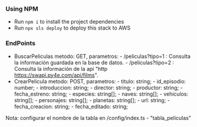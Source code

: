 ### Using NPM

- Run `npm i` to install the project dependencies
- Run `npx sls deploy` to deploy this stack to AWS

### EndPoints

- BuscarPeliculas
    metodo: GET,
    parametros: 
        - /peliculas?tipo=1 : Consulta la información guardada en la base de datos.
        - /peliculas?tipo=2 : Consulta la información de la api "http https://swapi.py4e.com/api/films".
- CrearPelicula
    metodo: POST,
    parametros: 
        - titulo: string;
        - id_episodio: number;
        - introduccion: string;
        - director: string;
        - productor: string;
        - fecha_estreno: string;
        - especies: string[];
        - naves: string[];
        - vehiculos: string[];
        - personajes: string[];
        - planetas: string[];
        - url: string;
        - fecha_creacion: string;
        - fecha_editado: string;

Nota: configurar el nombre de la tabla en /config/index.ts - "tabla_peliculas"